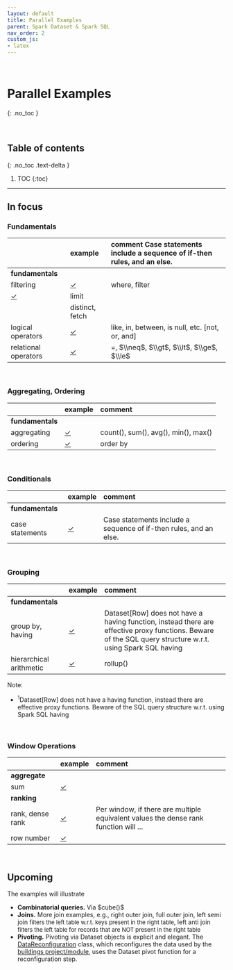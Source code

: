 ```yaml
---
layout: default
title: Parallel Examples
parent: Spark Dataset & Spark SQL
nav_order: 2
custom_js:
- latex
---
```


<br>

# Parallel Examples
{: .no_toc }

<br>

## Table of contents
{: .no_toc .text-delta }

1. TOC
{:toc}

---


## In focus

### Fundamentals

&nbsp; |example |comment <span color='white'>Case statements include a sequence of if-then rules, and an else.</span>
:--- |:--- |:---
**fundamentals** | |
filtering |[$\checkmark$](https://github.com/briefings/buildings/blob/master/src/main/scala/com/grey/queries/FilteringOperators.scala) |where, filter
 |[$\checkmark$](https://github.com/briefings/buildings/blob/master/src/main/scala/com/grey/queries/FundamentalClauses.scala) |limit
 | |distinct, fetch
logical operators |[$\checkmark$](https://github.com/briefings/buildings/blob/master/src/main/scala/com/grey/queries/LogicalOperators.scala) |like, in, between, is null, etc. [not, or, and]
relational operators |[$\checkmark$](https://github.com/briefings/buildings/blob/master/src/main/scala/com/grey/queries/RelationalOperators.scala) |$=$, $\\neq$, $\\gt$, $\\lt$, $\\ge$, $\\le$

<br>

### Aggregating, Ordering

&nbsp; |example |comment
:--- |:--- |:---
**fundamentals** | |
aggregating |[$\checkmark$](https://github.com/briefings/stocks/blob/master/src/main/scala/com/grey/queries/Aggregating.scala) |count(), sum(), avg(), min(), max()
ordering|[$\checkmark$](https://github.com/briefings/buildings/blob/master/src/main/scala/com/grey/queries/FundamentalClauses.scala) |order by

<br>

### Conditionals

&nbsp; |example |comment
:--- |:--- |:---
**fundamentals** | |
case statements |[$\checkmark$](https://github.com/briefings/stocks/blob/master/src/main/scala/com/grey/queries/Conditionals.scala) |Case statements include a sequence of if-then rules, and an else.

<br>

### Grouping

&nbsp; |example |comment
:--- |:--- |:---
**fundamentals** | |
group by, having |[$\checkmark$](https://github.com/briefings/stocks/blob/master/src/main/scala/com/grey/queries/Grouping.scala) |Dataset[Row] does not have a having function, instead there are effective proxy functions. Beware of the SQL query structure w.r.t. using Spark SQL having
hierarchical arithmetic |[$\checkmark$](https://github.com/briefings/bikeshare/blob/master/src/main/scala/com/grey/queries/HierarchicalArithmetic.scala) |rollup()

Note:
* $^{1}$Dataset[Row] does not have a having function, instead there are effective proxy functions. Beware of the SQL query structure w.r.t. using Spark SQL having

<br>

### Window Operations

&nbsp; |example |comment
:--- |:--- |:---
**aggregate** | |
sum |[$\checkmark$](https://github.com/briefings/bikeshare/blob/master/src/main/scala/com/grey/queries/ContinuousArithmetic.scala) |
**ranking** | |
rank, dense rank |[$\checkmark$](https://github.com/briefings/bikeshare/blob/master/src/main/scala/com/grey/queries/RankingArithmetic.scala) |Per window, if there are multiple equivalent values the dense rank function will ...
row number |[$\checkmark$](https://github.com/briefings/bikeshare/blob/master/src/main/scala/com/grey/queries/NumberingArithmetic.scala) |

<br>

## Upcoming

<p>The examples will illustrate</p>

<ul>
  <li><b>Combinatorial queries.</b> Via $cube()$</li>
  <li><b>Joins.</b>  More join examples, e.g., right outer join, full outer join,  <span class="tooltip">left semi join
    <span class="tooltiptext" style="font-size: small">filters the left table w.r.t. keys present in the right table</span></span>,
    <span class="tooltip">left anti join <span class="tooltiptext" style="font-size: small">filters the left table for records
      that are NOT present in the right table</span> </span></li>
  <li><b>Pivoting.</b>  Pivoting via Dataset objects is explicit and elegant.  The
    <a href="https://github.com/briefings/buildings/blob/master/src/main/scala/com/grey/sources/DataReconfiguration.scala">DataReconfiguration</a>
    class, which reconfigures the data used by the <a href="https://github.com/briefings/buildings">buildings project/module</a>,
    uses the Dataset pivot function for a reconfiguration step.</li>
</ul>
